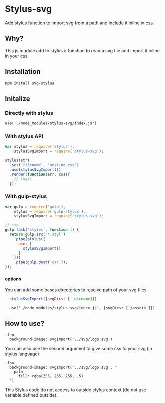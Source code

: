 # Stylus-svg

Add stylus function to import svg from a path and include it inline in css.

## Why?

This js module add to stylus a function to read a svg file and import it inline in your css.

## Installation

```bash
npm install svg-stylus
```

## Initalize

### Directly with stylus

```stylus
use('./node_modules/stylus-svg/index.js')
```

### With stylus API

```javascript
var stylus = require('stylus'),
    stylusSvgImport = require('stylus-svg');

stylus(str)
  .set('filename', 'nesting.css')
  .use(stylusSvgImport())
  .render(function(err, css){
    // logic
  });
```

### With gulp-stylus

```javascript
var gulp = require('gulp'),
    stylus = require('gulp-stylus'),
    stylusSvgImport = require('stylus-svg');

// css
gulp.task('styles', function () {
  return gulp.src('*.styl')
    .pipe(stylus({
      use: [
        stylusSvgImport()
      ]
    }))
    .pipe(gulp.dest('css'));
});
```

#### options

You can add some bases directories to resolve path of your svg files.

```javascript
  stylusSvgImport({svgDirs: [__dirname]})
```

```stylus
  use('./node_modules/stylus-svg/index.js', {svgDirs: ['/assets']})
```
## How to use?

```stylus
.foo
  background-image: svgImport('../svg/logo.svg')
```

You can also use the second argument to give some css to your svg (in stylus language)

```stylus
.foo
  background-image: svgImport('../svg/logo.svg', '
    path
      fill: rgba(255, 255, 255, .5)
  ')
```

This Stylus code do not access to outside stylus context (do not use variable defined outside).
